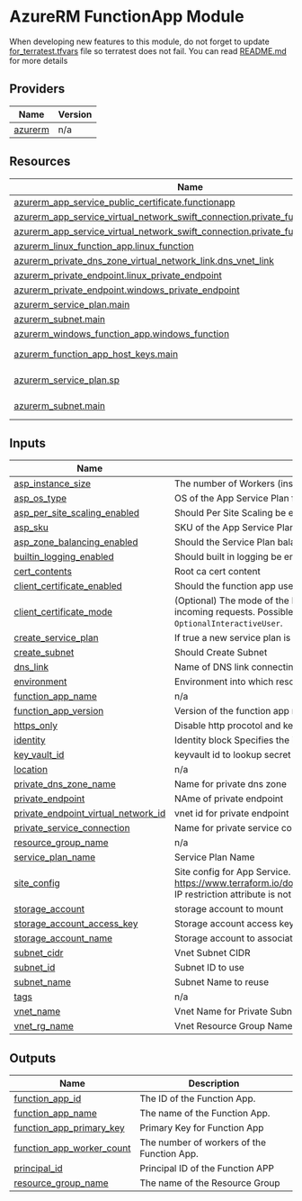 
# AzureRM FunctionApp Module

When developing new features to this module, do not forget to update [for_terratest.tfvars](examples/complete/for_terratest.tfvars) file so terratest does not fail. You can read [README.md](tests/terratest/README.md) for more details

<!-- BEGIN_TF_DOCS -->


## Providers

| Name | Version |
|------|---------|
| <a name="provider_azurerm"></a> [azurerm](#provider\_azurerm) | n/a |

## Resources

| Name | Type |
|------|------|
| [azurerm_app_service_public_certificate.functionapp](https://registry.terraform.io/providers/hashicorp/azurerm/latest/docs/resources/app_service_public_certificate) | resource |
| [azurerm_app_service_virtual_network_swift_connection.private_function_vnet_link](https://registry.terraform.io/providers/hashicorp/azurerm/latest/docs/resources/app_service_virtual_network_swift_connection) | resource |
| [azurerm_app_service_virtual_network_swift_connection.private_function_vnet_link2](https://registry.terraform.io/providers/hashicorp/azurerm/latest/docs/resources/app_service_virtual_network_swift_connection) | resource |
| [azurerm_linux_function_app.linux_function](https://registry.terraform.io/providers/hashicorp/azurerm/latest/docs/resources/linux_function_app) | resource |
| [azurerm_private_dns_zone_virtual_network_link.dns_vnet_link](https://registry.terraform.io/providers/hashicorp/azurerm/latest/docs/resources/private_dns_zone_virtual_network_link) | resource |
| [azurerm_private_endpoint.linux_private_endpoint](https://registry.terraform.io/providers/hashicorp/azurerm/latest/docs/resources/private_endpoint) | resource |
| [azurerm_private_endpoint.windows_private_endpoint](https://registry.terraform.io/providers/hashicorp/azurerm/latest/docs/resources/private_endpoint) | resource |
| [azurerm_service_plan.main](https://registry.terraform.io/providers/hashicorp/azurerm/latest/docs/resources/service_plan) | resource |
| [azurerm_subnet.main](https://registry.terraform.io/providers/hashicorp/azurerm/latest/docs/resources/subnet) | resource |
| [azurerm_windows_function_app.windows_function](https://registry.terraform.io/providers/hashicorp/azurerm/latest/docs/resources/windows_function_app) | resource |
| [azurerm_function_app_host_keys.main](https://registry.terraform.io/providers/hashicorp/azurerm/latest/docs/data-sources/function_app_host_keys) | data source |
| [azurerm_service_plan.sp](https://registry.terraform.io/providers/hashicorp/azurerm/latest/docs/data-sources/service_plan) | data source |
| [azurerm_subnet.main](https://registry.terraform.io/providers/hashicorp/azurerm/latest/docs/data-sources/subnet) | data source |

## Inputs

| Name | Description | Type | Default | Required |
|------|-------------|------|---------|:--------:|
| <a name="input_asp_instance_size"></a> [asp\_instance\_size](#input\_asp\_instance\_size) | The number of Workers (instances) to be allocated to the ASP | `number` | `1` | no |
| <a name="input_asp_os_type"></a> [asp\_os\_type](#input\_asp\_os\_type) | OS of the App Service Plan for Function App hosting | `string` | n/a | yes |
| <a name="input_asp_per_site_scaling_enabled"></a> [asp\_per\_site\_scaling\_enabled](#input\_asp\_per\_site\_scaling\_enabled) | Should Per Site Scaling be enabled | `bool` | `false` | no |
| <a name="input_asp_sku"></a> [asp\_sku](#input\_asp\_sku) | SKU of the App Service Plan for Function App hosting | `string` | `"S1"` | no |
| <a name="input_asp_zone_balancing_enabled"></a> [asp\_zone\_balancing\_enabled](#input\_asp\_zone\_balancing\_enabled) | Should the Service Plan balance across Availability Zones in the location | `bool` | `false` | no |
| <a name="input_builtin_logging_enabled"></a> [builtin\_logging\_enabled](#input\_builtin\_logging\_enabled) | Should built in logging be enabled | `bool` | `true` | no |
| <a name="input_cert_contents"></a> [cert\_contents](#input\_cert\_contents) | Root ca cert content | `map(string)` | `{}` | no |
| <a name="input_client_certificate_enabled"></a> [client\_certificate\_enabled](#input\_client\_certificate\_enabled) | Should the function app use Client Certificates | `bool` | `null` | no |
| <a name="input_client_certificate_mode"></a> [client\_certificate\_mode](#input\_client\_certificate\_mode) | (Optional) The mode of the Function App's client certificates requirement for incoming requests. Possible values are `Required`, `Optional`, and `OptionalInteractiveUser`. | `string` | `null` | no |
| <a name="input_create_service_plan"></a> [create\_service\_plan](#input\_create\_service\_plan) | If true a new service plan is created | `bool` | `true` | no |
| <a name="input_create_subnet"></a> [create\_subnet](#input\_create\_subnet) | Should Create Subnet | `bool` | `false` | no |
| <a name="input_dns_link"></a> [dns\_link](#input\_dns\_link) | Name of DNS link connecting private DNS zone to VNet | `string` | `""` | no |
| <a name="input_environment"></a> [environment](#input\_environment) | Environment into which resource is deployed | `string` | `""` | no |
| <a name="input_function_app_name"></a> [function\_app\_name](#input\_function\_app\_name) | n/a | `string` | n/a | yes |
| <a name="input_function_app_version"></a> [function\_app\_version](#input\_function\_app\_version) | Version of the function app runtime to use (Allowed values 2, 3 or 4) | `number` | `4` | no |
| <a name="input_https_only"></a> [https\_only](#input\_https\_only) | Disable http procotol and keep only https | `bool` | `true` | no |
| <a name="input_identity"></a> [identity](#input\_identity) | Identity block Specifies the identity to assign to function app | `any` | `{}` | no |
| <a name="input_key_vault_id"></a> [key\_vault\_id](#input\_key\_vault\_id) | keyvault id to lookup secret settings | `string` | `null` | no |
| <a name="input_location"></a> [location](#input\_location) | n/a | `string` | `"uksouth"` | no |
| <a name="input_private_dns_zone_name"></a> [private\_dns\_zone\_name](#input\_private\_dns\_zone\_name) | Name for private dns zone | `string` | `""` | no |
| <a name="input_private_endpoint"></a> [private\_endpoint](#input\_private\_endpoint) | NAme of private endpoint | `string` | `""` | no |
| <a name="input_private_endpoint_virtual_network_id"></a> [private\_endpoint\_virtual\_network\_id](#input\_private\_endpoint\_virtual\_network\_id) | vnet id for private endpoint | `string` | `""` | no |
| <a name="input_private_service_connection"></a> [private\_service\_connection](#input\_private\_service\_connection) | Name for private service connection | `string` | `""` | no |
| <a name="input_resource_group_name"></a> [resource\_group\_name](#input\_resource\_group\_name) | n/a | `string` | n/a | yes |
| <a name="input_service_plan_name"></a> [service\_plan\_name](#input\_service\_plan\_name) | Service Plan Name | `string` | `null` | no |
| <a name="input_site_config"></a> [site\_config](#input\_site\_config) | Site config for App Service. See documentation https://www.terraform.io/docs/providers/azurerm/r/app_service.html#site_config. IP restriction attribute is not managed in this block. | `any` | `{}` | no |
| <a name="input_storage_account"></a> [storage\_account](#input\_storage\_account) | storage account to mount | `any` | `{}` | no |
| <a name="input_storage_account_access_key"></a> [storage\_account\_access\_key](#input\_storage\_account\_access\_key) | Storage account access key to be used by function app | `string` | n/a | yes |
| <a name="input_storage_account_name"></a> [storage\_account\_name](#input\_storage\_account\_name) | Storage account to associate with function app | `string` | n/a | yes |
| <a name="input_subnet_cidr"></a> [subnet\_cidr](#input\_subnet\_cidr) | Vnet Subnet CIDR | `list(string)` | `[]` | no |
| <a name="input_subnet_id"></a> [subnet\_id](#input\_subnet\_id) | Subnet ID to use | `string` | `""` | no |
| <a name="input_subnet_name"></a> [subnet\_name](#input\_subnet\_name) | Subnet Name to reuse | `string` | `""` | no |
| <a name="input_tags"></a> [tags](#input\_tags) | n/a | `map(string)` | `{}` | no |
| <a name="input_vnet_name"></a> [vnet\_name](#input\_vnet\_name) | Vnet Name for Private Subnets | `string` | `""` | no |
| <a name="input_vnet_rg_name"></a> [vnet\_rg\_name](#input\_vnet\_rg\_name) | Vnet Resource Group Name for Private Subnets | `string` | `""` | no |

## Outputs

| Name | Description |
|------|-------------|
| <a name="output_function_app_id"></a> [function\_app\_id](#output\_function\_app\_id) | The ID of the Function App. |
| <a name="output_function_app_name"></a> [function\_app\_name](#output\_function\_app\_name) | The name of the Function App. |
| <a name="output_function_app_primary_key"></a> [function\_app\_primary\_key](#output\_function\_app\_primary\_key) | Primary Key for Function App |
| <a name="output_function_app_worker_count"></a> [function\_app\_worker\_count](#output\_function\_app\_worker\_count) | The number of workers of the Function App. |
| <a name="output_principal_id"></a> [principal\_id](#output\_principal\_id) | Principal ID of the Function APP |
| <a name="output_resource_group_name"></a> [resource\_group\_name](#output\_resource\_group\_name) | The name of the Resource Group |
<!-- END_TF_DOCS -->
